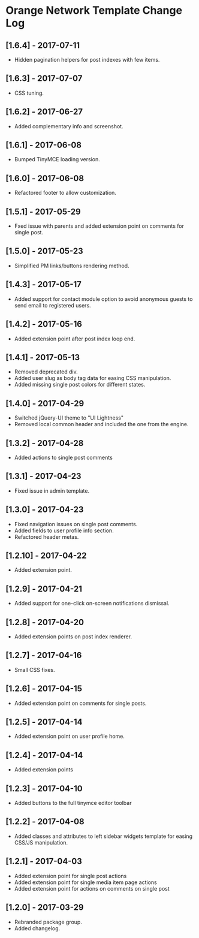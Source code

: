 
# Orange Network Template Change Log

## [1.6.4] - 2017-07-11

- Hidden pagination helpers for post indexes with few items.

## [1.6.3] - 2017-07-07

- CSS tuning.

## [1.6.2] - 2017-06-27

- Added complementary info and screenshot.

## [1.6.1] - 2017-06-08

- Bumped TinyMCE loading version.

## [1.6.0] - 2017-06-08

- Refactored footer to allow customization.

## [1.5.1] - 2017-05-29

- Fxed issue with parents and added extension point on comments for single post.

## [1.5.0] - 2017-05-23

- Simplified PM links/buttons rendering method.

## [1.4.3] - 2017-05-17

- Added support for contact module option to avoid anonymous guests to send email to registered users.

## [1.4.2] - 2017-05-16

- Added extension point after post index loop end.

## [1.4.1] - 2017-05-13

- Removed deprecated div.
- Added user slug as body tag data for easing CSS manipulation.
- Added missing single post colors for different states.

## [1.4.0] - 2017-04-29

- Switched jQuery-UI theme to "UI Lightness"
- Removed local common header and included the one from the engine.

## [1.3.2] - 2017-04-28

- Added actions to single post comments

## [1.3.1] - 2017-04-23

- Fixed issue in admin template.

## [1.3.0] - 2017-04-23

- Fixed navigation issues on single post comments.
- Added fields to user profile info section.
- Refactored header metas.

## [1.2.10] - 2017-04-22

- Added extension point.

## [1.2.9] - 2017-04-21

- Added support for one-click on-screen notifications dismissal.

## [1.2.8] - 2017-04-20

- Added extension points on post index renderer.

## [1.2.7] - 2017-04-16

- Small CSS fixes.

## [1.2.6] - 2017-04-15

- Added extension point on comments for single posts.

## [1.2.5] - 2017-04-14

- Added extension point on user profile home.

## [1.2.4] - 2017-04-14

- Added extension points

## [1.2.3] - 2017-04-10

- Added buttons to the full tinymce editor toolbar

## [1.2.2] - 2017-04-08

- Added classes and attributes to left sidebar widgets template
  for easing CSS/JS manipulation.

## [1.2.1] - 2017-04-03

- Added extension point for single post actions
- Added extension point for single media item page actions
- Added extension point for actions on comments on single post

## [1.2.0] - 2017-03-29

- Rebranded package group.
- Added changelog.
